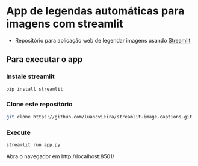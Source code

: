 # App de legendas automáticas para imagens com streamlit
 
- Repositório para aplicação web de legendar imagens usando [Streamlit](https://www.streamlit.io)

## Para executar o app

### Instale streamlit
```bash
pip install streamlit
```

### Clone este repositório
```bash
git clone https://github.com/luancvieira/streamlit-image-captions.git
```

### Execute

 ```bash
 streamlit run app.py
 ```
 
 Abra o navegador em http://localhost:8501/